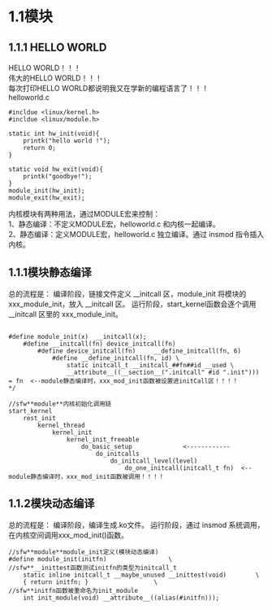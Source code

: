 # 1.1模块
## 1.1.1 HELLO WORLD

HELLO WORLD！！！  
伟大的HELLO WORLD！！！  
每次打印HELLO WORLD都说明我又在学新的编程语言了！！！  
helloworld.c
```
#incldue <linux/kernel.h>
#incldue <linux/module.h>

static int hw_init(void){
	printk("hello world !");
	return 0;
}

static void hw_exit(void){
	printk("goodbye!");
}
module_init(hw_init);
module_exit(hw_exit);
```

内核模块有两种用法，通过MODULE宏来控制：  
1、静态编译：不定义MODULE宏，helloworld.c 和内核一起编译。  
2、静态编译：定义MODULE宏，helloworld.c 独立编译。通过 insmod 指令插入内核。  



## 1.1.1模块静态编译

总的流程是：
	编译阶段，链接文件定义 __initcall 区，module_init 将模块的 xxx_module_init，放入 __initcall 区。
	运行阶段，start_kernel函数会逐个调用 __initcall 区里的 xxx_module_init。


```

```

```
#define module_init(x)  __initcall(x);
	#define __initcall(fn) device_initcall(fn)
		#define device_initcall(fn)     __define_initcall(fn, 6)
			#define __define_initcall(fn, id) \
                static initcall_t __initcall_##fn##id __used \
                __attribute__((__section__(".initcall" #id ".init"))) = fn	<--module静态编译时，xxx_mod_init函数被设置进initCall区！！！！
*/
```

```
//sfw**module**内核初始化调用链
start_kernel
	rest_init
    	kernel_thread
        	kernel_init
            	kernel_init_freeable
                	do_basic_setup				<------------
                    	do_initcalls
                        	do_initcall_level(level)
                            	do_one_initcall(initcall_t fn)	<--module静态编译时，xxx_mod_init函数被调用！！！！
```



## 1.1.2模块动态编译

总的流程是：
	编译阶段，编译生成.ko文件。
	运行阶段，通过 insmod 系统调用，在内核空间调用xxx_mod_init()函数。

```
//sfw**module**module_init定义(模块动态编译)
#define module_init(initfn)					\
//sfw**__inittest函数测试initfn的类型为initcall_t
	static inline initcall_t __maybe_unused __inittest(void)		\
	{ return initfn; }					\
//sfw**initfn函数被重命名为init_module
	int init_module(void) __attribute__((alias(#initfn)));	
```

